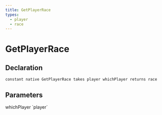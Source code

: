 ```yaml
---
title: GetPlayerRace
types:
  - player
  - race
---
```


# GetPlayerRace

## Declaration

```
constant native GetPlayerRace takes player whichPlayer returns race
```

## Parameters
<dl>
  <dt>whichPlayer `player`</dt>
  <dd></dd>
</dl>